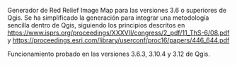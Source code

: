 Generador de Red Relief Image Map para las versiones 3.6 o superiores de Qgis. Se ha simplificado la generación para integrar una metodología sencilla dentro de Qgis, siguiendo los principios descritos en https://www.isprs.org/proceedings/XXXVII/congress/2_pdf/11_ThS-6/08.pdf y https://proceedings.esri.com/library/userconf/proc16/papers/446_644.pdf

Funcionamiento probado en las versiones 3.6.3, 3.10.4 y 3.12 de Qgis.
